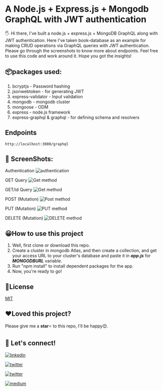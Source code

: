 
  

# A Node.js + Express.js + Mongodb GraphQL with JWT authentication

  

  

  

🖐 Hi there, I've built a node.js + express.js + MongoDB GraphQL along with JWT authentication. Here I've taken book-database as an example for making CRUD operations via GraphQL queries with JWT authentication. Please go through the screenshots to know more about endpoints. Feel free to use this code and work around it. Hope you got the insights!

  ## 📦packages used:

 1. bcryptjs - Password hashing
 2. jsonwebtoken - for generating JWT
 3. express-validator - Input validation
 4. mongodb - mongodb cluster
 5. mongoose - ODM
 6. express - node.js framework
 7. express-graphql & graphql - for defining schema and resolvers

## Endpoints

    http://localhost:3000/graphql
 

## 📸 ScreenShots:
Authentication
![authentication](https://images2.imgbox.com/86/26/9R7htj37_o.jpg)

GET Query
![Get method](https://images2.imgbox.com/f7/26/JQpbeo3l_o.jpg)


GET/id Query
![Get method](https://images2.imgbox.com/fd/31/VJl8ojL7_o.jpg)

POST (Mutation)
![Post method](https://images2.imgbox.com/c6/fa/DB8qAkaw_o.jpg)


PUT (Mutation)
![PUT method](https://images2.imgbox.com/f3/0a/5YH17hCQ_o.jpg)


DELETE (Mutation)
![DELETE method](https://images2.imgbox.com/d4/aa/qF87x5U9_o.jpg)

## 😀How to use this project

1. Well, first clone or download this repo.
2. Create a cluster in mongodb Atlas, and then create a collection, and get your access URL to your cluster's database and paste it in ***app.js*** for ***MONGODBURL*** variable.
3. Run "npm install" to install dependent packages for the app.
4. Now, you're ready to go!




## 📰License

  

[MIT](https://choosealicense.com/licenses/mit/)

  

  

## ❤️Loved this project?

Please give me a **star**⭐ to this repo, I'll be happy😊.

  

## 🔗 Let's connect!

  

  

  

[![linkedin](https://img.shields.io/badge/linkedin-0A66C2?style=for-the-badge&logo=linkedin&logoColor=white&style=plastic)](https://www.linkedin.com/in/hanoak/)

  

  

  

[![twitter](https://img.shields.io/badge/twitter-1DA1F2?style=for-the-badge&logo=twitter&logoColor=white&style=plastic)](https://twitter.com/_hanoak)

  

  

  

[![twitter](https://img.shields.io/badge/YouTube-red?style=for-the-badge&logo=youtube&logoColor=white&style=plastic)](https://www.youtube.com/channel/UCgqAS2Phb6DNyGD-8n7Jg-Q/?sub_confirmation=1)

  

  

  

[![medium](https://img.shields.io/badge/Medium-000?style=for-the-badge&logo=medium&logoColor=white&style=plastic)](https://medium.com/@hanoak)